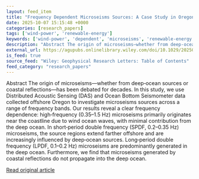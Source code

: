 ```yaml
---
layout: feed_item
title: "Frequency Dependent Microseisms Sources: A Case Study in Oregon"
date: 2025-10-07 15:15:48 +0000
categories: [research_papers]
tags: ['wind-power', 'renewable-energy']
keywords: ['wind-power', 'dependent', 'microseisms', 'renewable-energy', 'frequency']
description: "Abstract The origin of microseisms—whether from deep‐ocean sources or coastal reflections—has been debated for decades"
external_url: https://agupubs.onlinelibrary.wiley.com/doi/10.1029/2025GL118297?af=R
is_feed: true
source_feed: "Wiley: Geophysical Research Letters: Table of Contents"
feed_category: "research_papers"
---
```


Abstract The origin of microseisms—whether from deep‐ocean sources or coastal reflections—has been debated for decades. In this study, we use Distributed Acoustic Sensing (DAS) and Ocean Bottom Seismometer data collected offshore Oregon to investigate microseisms sources across a range of frequency bands. Our results reveal a clear frequency dependence: high‐frequency (0.35–1.5 Hz) microseisms primarily originates near the coastline due to wind ocean waves, with minimal contribution from the deep ocean. In short‐period double frequency (SPDF, 0.2–0.35 Hz) microseisms, the source regions extend farther offshore and are increasingly influenced by deep‐ocean sources. Long‐period double frequency (LPDF, 0.1–0.2 Hz) microseisms are predominantly generated in the deep ocean. Furthermore, we find that microseisms generated by coastal reflections do not propagate into the deep ocean.

[Read original article](https://agupubs.onlinelibrary.wiley.com/doi/10.1029/2025GL118297?af=R)
